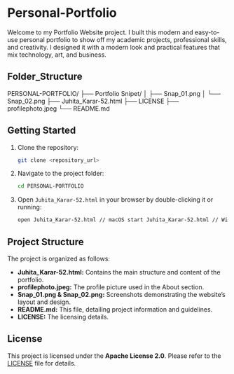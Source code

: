 # Personal-Portfolio

Welcome to my Portfolio Website project. I built this modern and easy-to-use personal portfolio to show off my academic projects, professional skills, and creativity. I designed it with a modern look and practical features that mix technology, art, and business.

## Folder_Structure
PERSONAL-PORTFOLIO/
├── Portfolio Snipet/
│   ├── Snap_01.png
│   └── Snap_02.png
├── Juhita_Karar-52.html
├── LICENSE
├── profilephoto.jpeg
└── README.md


## Getting Started
1. Clone the repository:
   ```bash
   git clone <repository_url>

2. Navigate to the project folder:
   ```bash
   cd PERSONAL-PORTFOLIO

3. Open `Juhita_Karar-52.html` in your browser by double-clicking it or running:
   ```bash
   open Juhita_Karar-52.html // macOS start Juhita_Karar-52.html // Windows


## Project Structure
 
The project is organized as follows:
 
- **Juhita_Karar-52.html:** Contains the main structure and content of the portfolio.
- **profilephoto.jpeg:** The profile picture used in the About section.
- **Snap_01.png & Snap_02.png:** Screenshots demonstrating the website’s layout and design.
- **README.md:** This file, detailing project information and guidelines.
- **LICENSE:** The licensing details.

## License

This project is licensed under the **Apache License 2.0**. Please refer to the [LICENSE](./license) file for details.


